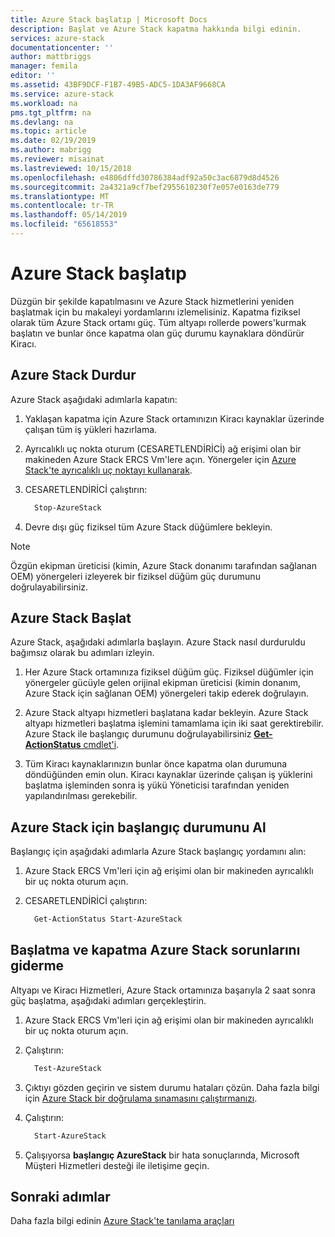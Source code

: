 ```yaml
---
title: Azure Stack başlatıp | Microsoft Docs
description: Başlat ve Azure Stack kapatma hakkında bilgi edinin.
services: azure-stack
documentationcenter: ''
author: mattbriggs
manager: femila
editor: ''
ms.assetid: 43BF9DCF-F1B7-49B5-ADC5-1DA3AF9668CA
ms.service: azure-stack
ms.workload: na
pms.tgt_pltfrm: na
ms.devlang: na
ms.topic: article
ms.date: 02/19/2019
ms.author: mabrigg
ms.reviewer: misainat
ms.lastreviewed: 10/15/2018
ms.openlocfilehash: e4806dffd30786384adf92a50c3ac6879d8d4526
ms.sourcegitcommit: 2a4321a9cf7bef2955610230f7e057e0163de779
ms.translationtype: MT
ms.contentlocale: tr-TR
ms.lasthandoff: 05/14/2019
ms.locfileid: "65618553"
---
```

# <a name="start-and-stop-azure-stack"></a>Azure Stack başlatıp
Düzgün bir şekilde kapatılmasını ve Azure Stack hizmetlerini yeniden başlatmak için bu makaleyi yordamlarını izlemelisiniz. Kapatma fiziksel olarak tüm Azure Stack ortamı güç. Tüm altyapı rollerde powers'kurmak başlatın ve bunlar önce kapatma olan güç durumu kaynaklara döndürür Kiracı.

## <a name="stop-azure-stack"></a>Azure Stack Durdur 

Azure Stack aşağıdaki adımlarla kapatın:

1. Yaklaşan kapatma için Azure Stack ortamınızın Kiracı kaynaklar üzerinde çalışan tüm iş yükleri hazırlama. 

2. Ayrıcalıklı uç nokta oturum (CESARETLENDİRİCİ) ağ erişimi olan bir makineden Azure Stack ERCS Vm'lere açın. Yönergeler için [Azure Stack'te ayrıcalıklı uç noktayı kullanarak](azure-stack-privileged-endpoint.md).

3. CESARETLENDİRİCİ çalıştırın:

    ```powershell
      Stop-AzureStack
    ```

4. Devre dışı güç fiziksel tüm Azure Stack düğümlere bekleyin.

> [!Note]  
> Özgün ekipman üreticisi (kimin, Azure Stack donanımı tarafından sağlanan OEM) yönergeleri izleyerek bir fiziksel düğüm güç durumunu doğrulayabilirsiniz. 

## <a name="start-azure-stack"></a>Azure Stack Başlat 

Azure Stack, aşağıdaki adımlarla başlayın. Azure Stack nasıl durduruldu bağımsız olarak bu adımları izleyin.

1. Her Azure Stack ortamınıza fiziksel düğüm güç. Fiziksel düğümler için yönergeler gücüyle gelen orijinal ekipman üreticisi (kimin donanım, Azure Stack için sağlanan OEM) yönergeleri takip ederek doğrulayın.

2. Azure Stack altyapı hizmetleri başlatana kadar bekleyin. Azure Stack altyapı hizmetleri başlatma işlemini tamamlama için iki saat gerektirebilir. Azure Stack ile başlangıç durumunu doğrulayabilirsiniz [ **Get-ActionStatus** cmdlet'i](#get-the-startup-status-for-azure-stack).

3. Tüm Kiracı kaynaklarınızın bunlar önce kapatma olan durumuna döndüğünden emin olun. Kiracı kaynaklar üzerinde çalışan iş yüklerini başlatma işleminden sonra iş yükü Yöneticisi tarafından yeniden yapılandırılması gerekebilir.

## <a name="get-the-startup-status-for-azure-stack"></a>Azure Stack için başlangıç durumunu Al

Başlangıç için aşağıdaki adımlarla Azure Stack başlangıç yordamını alın:

1. Azure Stack ERCS Vm'leri için ağ erişimi olan bir makineden ayrıcalıklı bir uç nokta oturum açın.

2. CESARETLENDİRİCİ çalıştırın:

    ```powershell
      Get-ActionStatus Start-AzureStack
    ```

## <a name="troubleshoot-startup-and-shutdown-of-azure-stack"></a>Başlatma ve kapatma Azure Stack sorunlarını giderme

Altyapı ve Kiracı Hizmetleri, Azure Stack ortamınıza başarıyla 2 saat sonra güç başlatma, aşağıdaki adımları gerçekleştirin. 

1. Azure Stack ERCS Vm'leri için ağ erişimi olan bir makineden ayrıcalıklı bir uç nokta oturum açın.

2. Çalıştırın: 

    ```powershell
      Test-AzureStack
      ```

3. Çıktıyı gözden geçirin ve sistem durumu hataları çözün. Daha fazla bilgi için [Azure Stack bir doğrulama sınamasını çalıştırmanızı](azure-stack-diagnostic-test.md).

4. Çalıştırın:

    ```powershell
      Start-AzureStack
    ```

5. Çalışıyorsa **başlangıç AzureStack** bir hata sonuçlarında, Microsoft Müşteri Hizmetleri desteği ile iletişime geçin. 

## <a name="next-steps"></a>Sonraki adımlar 

Daha fazla bilgi edinin [Azure Stack'te tanılama araçları](azure-stack-diagnostics.md)
